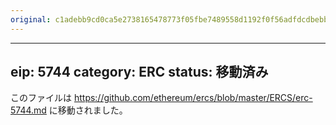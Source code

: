 ```yaml
---
original: c1adebb9cd0ca5e2738165478773f05fbe7489558d1192f0f56adfdcdbebb339
---
```


---
eip: 5744
category: ERC
status: 移動済み
---

このファイルは https://github.com/ethereum/ercs/blob/master/ERCS/erc-5744.md に移動されました。